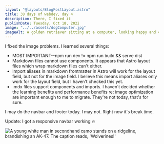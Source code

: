 ```yaml
---
layout: "@layouts/BlogPostLayout.astro"
title: 30 days of webdev, day 4 
description: There, I fixed it
publishDate: Tuesday, Oct 18, 2022
image: "../../assets/dogComputer.jpg"
imageAlt: A golden retriever sitting at a computer, looking happy and confident
---
```


I fixed the image problems. I learned several things:

* MOST IMPORTANT--npm run dev != npm run build && serve dist
* Markdown files cannot use components. It appears that Astro layout files which wrap markdown files can't either.
* Import aliases in markdown frontmatter in Astro will work for the layout field, but not for the image field. I believe this means import aliases only work for the layout field, but I haven't checked this yet.
* .mdx files support components and imports. I haven't decided whether the learning benefits and performance benefits re: image optimization are important enough to me to migrate. They're not today, that's for sure.

I may do the navbar and footer today. I may not. Right now it's break time.

Update: I got a responsive navbar working 🔥

<!-- markdownlint-disable -->
<div class="flex items-center justify-center">
  <img class="prose prose-img:max-w-full h-auto object-center" src="../../assets/wolverines.jpg" alt="A young white man in secondhand camo stands on a ridgeline, brandishing an AK-47. The caption reads, 'Wolverines!'" />
</div>
<!-- markdownlint-enable -->
